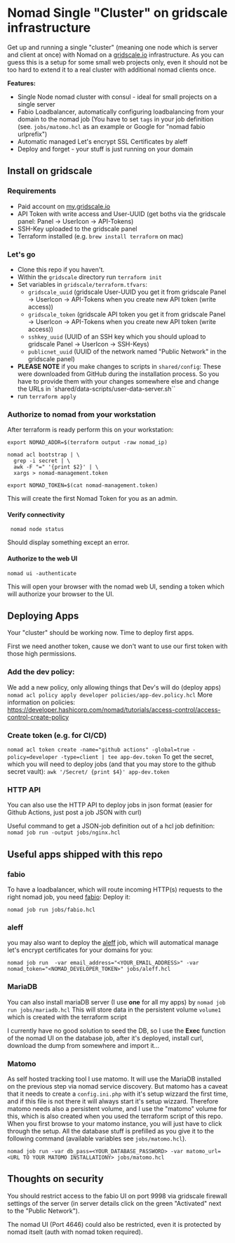 # Nomad Single "Cluster" on gridscale infrastructure

Get up and running a single "cluster" (meaning one node which is server and client at once) with Nomad on a [gridscale.io](https://gridscale.io) infrastructure. As you can guess this is a setup for some small web projects only, even it should not be too hard to extend it to a real cluster with additional nomad clients once.

**Features:**
* Single Node nomad cluster with consul - ideal for small projects on a single server
* Fabio Loadbalancer, automatically configuring loadbalancing from your domain to the nomad job (You have to set `tags` in your job definition (see. `jobs/matomo.hcl` as an example or Google for "nomad fabio urlprefix")
* Automatic managed Let's encrypt SSL Certificates by aleff
* Deploy and forget - your stuff is just running on your domain


## Install on gridscale

### Requirements

* Paid account on [my.gridscale.io](https://my.gridscale.io)
* API Token with write access and User-UUID (get boths via the gridscale panel: Panel -> UserIcon -> API-Tokens)
* SSH-Key uploaded to the gridscale panel
* Terraform installed (e.g. `brew install terraform` on mac)


### Let's go

* Clone this repo if you haven't.
* Within the `gridscale` directory run `terraform init`
* Set variables in `gridscale/terraform.tfvars`: 
  * `gridscale_uuid` (gridscale User-UUID you get it from gridscale Panel -> UserIcon -> API-Tokens when you create new API token (write access))
  * `gridscale_token` (gridscale API token you get it from gridscale Panel -> UserIcon -> API-Tokens when you create new API token (write access))
  * `sshkey_uuid` (UUID of an SSH key which you should upload to gridscale Panel -> UserIcon -> SSH-Keys)
  * `publicnet_uuid` (UUID of the network named "Public Network" in the gridscale panel)
* **PLEASE NOTE** if you make changes to scripts in `shared/config`: These were downloaded from GitHub during the installation process. So you have to provide them with your changes somewhere else and change the URLs in `shared/data-scripts/user-data-server.sh``
* run `terraform apply`

### Authorize to nomad from your workstation

After terraform is ready perform this on your workstation:

```
export NOMAD_ADDR=$(terraform output -raw nomad_ip)

nomad acl bootstrap | \
  grep -i secret | \
  awk -F "=" '{print $2}' | \
  xargs > nomad-management.token

export NOMAD_TOKEN=$(cat nomad-management.token)
```

This will create the first Nomad Token for you as an admin.

#### Verify connectivity
```
 nomad node status
```
Should display something except an error.

#### Authorize to the web UI
```
nomad ui -authenticate
```
This will open your browser with the nomad web UI, sending a token which will authorize your browser to the UI.


## Deploying Apps
Your "cluster" should be working now. Time to deploy first apps.

First we need another token, cause we don't want to use our first token with those high permissions.

### Add the dev policy:

We add a new policy, only allowing things that Dev's will do (deploy apps)
`nomad acl policy apply developer policies/app-dev.policy.hcl`
More information on policies: https://developer.hashicorp.com/nomad/tutorials/access-control/access-control-create-policy

### Create token (e.g. for CI/CD)

`nomad acl token create -name="github actions" -global=true -policy=developer -type=client | tee app-dev.token`
To get the secret, which you will need to deploy jobs (and that you may store to the github secret vault): `awk '/Secret/ {print $4}' app-dev.token`

### HTTP API
You can also use the HTTP API to deploy jobs in json format (easier for Github Actions, just post a job JSON with curl)

Useful command to get a JSON-job definition out of a hcl job definition:
`nomad job run -output jobs/nginx.hcl`


## Useful apps shipped with this repo

### fabio

To have a loadbalancer, which will route incoming HTTP(s) requests to the right nomad job, you need [fabio](https://fabiolb.net): Deploy it:

`nomad job run jobs/fabio.hcl`

### aleff

you may also want to deploy the [aleff](https://aleff.dev) job, which will automatical manage let's encrypt certificates for your domains for you:

`nomad job run  -var email_address="<YOUR_EMAIL_ADDRESS>" -var nomad_token="<NOMAD_DEVELOPER_TOKEN>" jobs/aleff.hcl`


### MariaDB
You can also install mariaDB server (I use **one** for all my apps) by `nomad job run jobs/mariadb.hcl`
This will store data in the persistent volume `volume1` which is created with the terraform script

I currently have no good solution to seed the DB, so I use the **Exec** function of the nomad UI on the database job, after it's deployed, install curl, download the dump from somewhere and import it...

### Matomo
As self hosted tracking tool I use matomo. It will use the MariaDB installed on the previous step via nomad service discovery. But matomo has a caveat that it needs to create a `config.ini.php` with it's setup wizzard the first time, and if this file is not there it will always start it's setup wizzard.
Therefore matomo needs also a persistent volume, and I use the "matomo" volume for this, which is also created when you used the terraform script of this repo. When you first browse to your matomo instance, you will just have to click through the setup. All the database stuff is prefilled as you give it to the following command (available variables see `jobs/matomo.hcl`).

`nomad job run -var db_pass=<YOUR_DATABASE_PASSWORD> -var matomo_url=<URL TO YOUR MATOMO INSTALLATIONY> jobs/matomo.hcl`



## Thoughts on security
You should restrict access to the fabio UI on port 9998 via gridscale firewall settings of the server (in server details click on the green "Activated" next to the "Public Network").

The nomad UI (Port 4646) could also be restricted, even it is protected by nomad itselt (auth with nomad token required).
